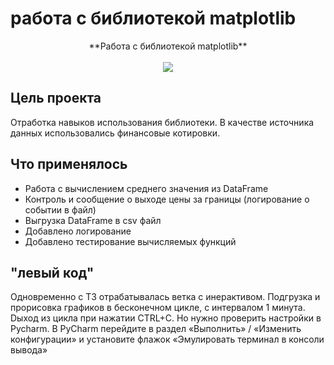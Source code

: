 # работа с библиотекой  matplotlib
<p align="center">
**Работа с библиотекой  matplotlib**
  <br><br>
  <img src="https://i.ytimg.com/vi/2z58SHwQI6Y/maxresdefault.jpg">
</p>

## Цель проекта 
  Отработка навыков использования библиотеки. 
  В качестве источника данных использовались финансовые котировки.


## Что применялось
<ul>
  <li>Работа с вычислением среднего значения из DataFrame</li>
  <li>Контроль и сообщение о выходе цены за границы (логирование о событии в файл) </li>
  <li>Выгрузка DataFrame в csv файл</li>
  <li>Добавлено логирование</li>
  <li>Добавлено тестирование вычисляемых функций</li>
  
</ul>

## "левый код"
  Одновременно с ТЗ отрабатывалась ветка с инерактивом. Подгрузка и прорисовка графиков в бесконечном цикле, с интервалом 1 минута.
  Dыход из цикла при нажатии CTRL+C. Но нужно проверить настройки в Pycharm.
  В PyCharm перейдите в раздел «Выполнить» / «Изменить конфигурации» и установите флажок «Эмулировать терминал в консоли вывода»
  
